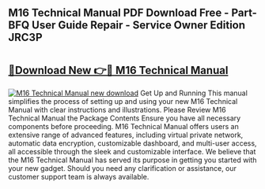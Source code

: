 ## M16 Technical Manual PDF Download Free - Part-BFQ User Guide Repair - Service Owner Edition JRC3P

# <h2><a href="http://bc24931.oget.top/?id=M16+Technical+Manual">🔗Download New 👉🔴 M16 Technical Manual</a></h2>

[![M16 Technical Manual new download](https://i.imgur.com/5g1atiW.png)](http://bc24931.oget.top/?id=M16+Technical+Manual)
Get Up and Running This manual simplifies the process of setting up and using your new M16 Technical Manual with clear instructions and illustrations. Please Review M16 Technical Manual the Package Contents Ensure you have all necessary components before proceeding. M16 Technical Manual offers users an extensive range of advanced features, including virtual private network, automatic data encryption, customizable dashboard, and multi-user access, all accessible through the sleek and customizable interface. We believe that the M16 Technical Manual has served its purpose in getting you started with your new gadget. Should you need any clarification or assistance, our customer support team is always available.
